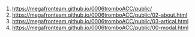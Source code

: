 1. <https://megafronteam.github.io/0006tromboACC/public/>
2. <https://megafronteam.github.io/0006tromboACC/public/02-about.html>
3. <https://megafronteam.github.io/0006tromboACC/public/03-artical.html>
4. <https://megafronteam.github.io/0006tromboACC/public/00-modal.html>